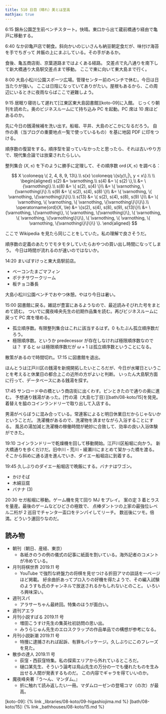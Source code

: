 ```yaml
---
title: 510 日目（晴れ）美とは至高
mathjax: true
---
```


6:15 錦糸公園芝生前ベンチスタート。快晴。東口から出て蔵前橋通り経由で亀戸に移動する。

6:40 なか卯亀戸店で朝食。斜向かいのじいさんも納豆朝定食だが、味付け海苔を手でちぎって
丼飯の上にまぶしている。その手があるか。

食後、亀五商店街、京葉道路まではよくある経路。
交差点で丸八通りを南下して新大橋通り大島駅交差点まで移動。
ここで東に向いて東大島まで行く。

8:00 大島小松川公園スポーツ広場。管理センター前のベンチで休む。今日は日当たりが強い。
ここは日陰になっていてありがたい。屋根もあるから、この周辺にいるときに夜雨ならばここで避難しよう。

9:15 居眠り寝坊して遅れて[江東区東大島図書館][koto-09]に入館。
じっくり朝刊を読めた。奥のビジネスルームにて持ち込み PC を起動。PC 席は 10 席ほどあるのか。

先に今日の銭湯候補を洗い出す。船堀、平井、大島のどこかになるだろう。
自作の表（当ブログの重要地点一覧で使っているもの）を基に地図 PDF に印をつける。

順序数の復習をする。順序型を習っていなかったと思ったら、それは古いやり方で、現代集合論では放棄されたらしい。

整列集合 $(X, \le)$ を下のように勝手に定理して、その順序数 $\operatorname{ord}(X, \le)$ を調べる：

$$
X \coloneqq \{ 2, 4, 8, 9, 13\}.\\
s(x) \coloneqq \{s(y)\,|\, y < x\}.\\
\\
\begin{aligned}
s(2) &= \varnothing.\\
s(4) &= \{ s(2) \},\\
     &= \{\varnothing\}.\\
s(8) &= \{ s(2), s(4) \}\\
     &= \{ \varnothing, \{\varnothing\}\}.\\
s(9) &= \{ s(2), s(4), s(8) \}\\
     &= \{ \varnothing, \{ \varnothing, \{\varnothing\}\}\}.\\
s(13) &= \{ s(2), s(4), s(8), s(9) \}\\
      &= \{ \varnothing, \{ \varnothing, \{ \varnothing, \{\varnothing\}\}\}\}.\\
\operatorname{ord}(X, \le)
&= \{s(2), s(4), s(8), s(9), s(13)\}\\
&= \{\varnothing, \{\varnothing\}, \{ \varnothing, \{\varnothing\}\},
   \{ \varnothing, \{ \varnothing, \{\varnothing\}\}\},
   \{ \varnothing, \{ \varnothing, \{ \varnothing, \{\varnothing\}\}\}\}
   \}.
\end{aligned}
$$

ここで Wikipedia を見たら同じことをしていた。私の理解で良さそうだ。

順序数の定義のあたりでモタモタしていたらおやつの買い出し時間になってしまう。
今日は時間が流れるのが速いのではないか。

14:20 まいばすけっと東大島駅前店。

* ベーコンたまごマフィン
* ポテチサワークリーム
* 板チョコ番長

大島小松川公園ベンチでおやつ休憩。やはり今日は暑い。

15:00 図書館に戻る。雑誌が豊富にあるようなので、最近読みそびれた号をまとめて読む。
ついでに魔夜峰央先生の初期作品集を読む。再びビジネスルームに戻って PC 席を埋める。

* 孤立順序数。有限整列集合はこれに該当するはず。0 もたぶん孤立順序数だろう。
* 極限順序数。というか predecessor が存在しなければ極限順序数なのでは？
  すると $\omega$ は極限順序数だが $\omega + 1$ は孤立順序数ということになる。

散策があるので時間切れ。17:15 に図書館を退出。

ほんとうは江戸川区の銭湯を新規開拓したいところだが、今日が水曜日ということを考えると休業日の都合上この近所の方がよいと判断。
いったん大島駅方面に行って、データベースにある銭湯を探す。

17:45 サンロード中の橋という商店街に出くわす。ピンときたので通りの奥に進む。
予想通り銭湯があった。[竹の湯（大島七丁目）][bath/08-koto/15]を発見。着替えを脇のコインランドリーで取り出して入店する。

男湯がべらぼうに混み合っている。常連客によると明日休業日だからじゃないかということだ。
洗濯機があるので、洗濯物を済ませながら入浴することにする。
風呂の湯加減と洗濯機の稼働時間が絶妙に合致して、効率の良い入浴体験ができた。

19:10 コインランドリーで乾燥機を回して移動開始。江戸川区船堀に向かう。
新大橋通りを歩くだけだ。旧中川・荒川・綾瀬川にまとめて架かった橋を渡る。
そこから斜めに通る道を進んでいき、ダイエー船堀店に到着する。

19:45 久しぶりのダイエー船堀店で晩飯にする。バナナはワゴン。

* かけそば
* 木綿豆腐
* バナナ (3)

20:30 セガ船堀に移動。ゲーム機を見て回り MJ をプレイ。
案の定 3 着とラスを量産。最後のゲームなどひどさの極致で、
点棒ダントツの上家の最強位レベル二桁が 2 巡目でチャンタ一盃口をテンパイしてリーチ。
数巡後にツモ。倍満。どういう運回りなのだ。

## 読み物

* 朝刊（朝日、産経、東京）
  * 各紙きのうの例の儀式の記事に紙面を割いている。海外記者のコメントが冷めている。
* 月刊将棋世界 2019.11 号
  * YouTube で強烈な終盤力の将棋を見せつける折田アマの談話を一ページほど掲載。
    紆余曲折あってプロ入りの好機を得たようで、その編入試験のようすも氏のチャンネルで放送されるかもしれないとのこと。
    いろいろ興味深い。
* 週刊スパ
  * アラサーちゃん最終回。特集のほうが面白い。
* 週刊アエラ
* 月刊小説すばる 2019.11 号
  * 増田こうすけ先生の集英社初訪問の思い出。
  * みうらじゅん先生のエロスクラップの作品単品での構想が参考になる。
* 月刊小説新潮 2019.11 号
  * 特捜に逮捕されれば起訴、有罪もパッケージ。久しぶりにこのフレーズを見た。
* 散歩の達人 2019.11 号
  * 荻窪・西荻窪特集。私の探索エリアから外れているところだ。
  * 樋口某先生、そういう論考は鳥山先生の万分の一でも優れたものを生み出せる人間が発表するものだ。
    この内容でギャラを得ていいのか。
* 魔夜峰央著『う～ん、マンダム。』
  * 折に触れて読み返したい一冊。マダムローゼンの登場コマ（の次）が最高。

[koto-09]: {% link _libraries/08-koto/09-higashiojima.md %}
[bath/08-koto/15]: {% link _bathhouses/08-koto/15.md %}
